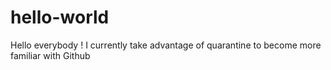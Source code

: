 # hello-world


Hello everybody !
I currently take advantage of quarantine to become more familiar with Github
